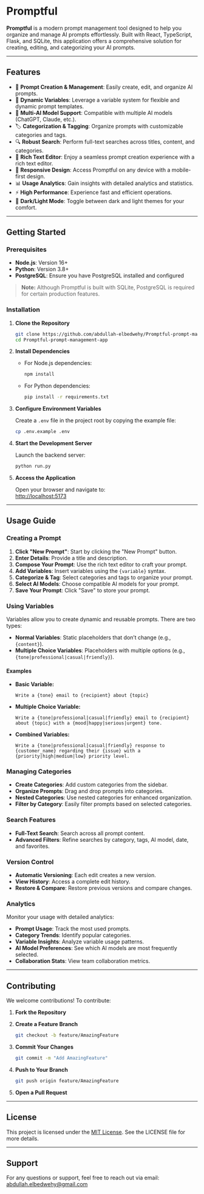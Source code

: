 
# Promptful

**Promptful** is a modern prompt management tool designed to help you organize and manage AI prompts effortlessly. Built with React, TypeScript, Flask, and SQLite, this application offers a comprehensive solution for creating, editing, and categorizing your AI prompts.

---

## Features

- 🎯 **Prompt Creation & Management**: Easily create, edit, and organize AI prompts.
- 🔄 **Dynamic Variables**: Leverage a variable system for flexible and dynamic prompt templates.
- 🤖 **Multi-AI Model Support**: Compatible with multiple AI models (ChatGPT, Claude, etc.).
- 🏷️ **Categorization & Tagging**: Organize prompts with customizable categories and tags.
- 🔍 **Robust Search**: Perform full-text searches across titles, content, and categories.
- 📝 **Rich Text Editor**: Enjoy a seamless prompt creation experience with a rich text editor.
- 📱 **Responsive Design**: Access Promptful on any device with a mobile-first design.
- 📊 **Usage Analytics**: Gain insights with detailed analytics and statistics.
- ⚡ **High Performance**: Experience fast and efficient operations.
- 🌙 **Dark/Light Mode**: Toggle between dark and light themes for your comfort.

---

## Getting Started

### Prerequisites

- **Node.js**: Version 16+
- **Python**: Version 3.8+
- **PostgreSQL**: Ensure you have PostgreSQL installed and configured

> **Note:** Although Promptful is built with SQLite, PostgreSQL is required for certain production features.

### Installation

1. **Clone the Repository**

   ```bash
   git clone https://github.com/abdullah-elbedwehy/Promptful-prompt-management-app.git
   cd Promptful-prompt-management-app
   ```

2. **Install Dependencies**

   - For Node.js dependencies:

     ```bash
     npm install
     ```

   - For Python dependencies:

     ```bash
     pip install -r requirements.txt
     ```

3. **Configure Environment Variables**

   Create a `.env` file in the project root by copying the example file:

   ```bash
   cp .env.example .env
   ```

4. **Start the Development Server**

   Launch the backend server:

   ```bash
   python run.py
   ```

5. **Access the Application**

   Open your browser and navigate to:  
   [http://localhost:5173](http://localhost:5173)

---

## Usage Guide

### Creating a Prompt

1. **Click "New Prompt"**: Start by clicking the "New Prompt" button.
2. **Enter Details**: Provide a title and description.
3. **Compose Your Prompt**: Use the rich text editor to craft your prompt.
4. **Add Variables**: Insert variables using the `{variable}` syntax.
5. **Categorize & Tag**: Select categories and tags to organize your prompt.
6. **Select AI Models**: Choose compatible AI models for your prompt.
7. **Save Your Prompt**: Click "Save" to store your prompt.

### Using Variables

Variables allow you to create dynamic and reusable prompts. There are two types:

- **Normal Variables**: Static placeholders that don’t change (e.g., `{content}`).
- **Multiple Choice Variables**: Placeholders with multiple options (e.g., `{tone|professional|casual|friendly}`).

#### Examples

- **Basic Variable:**

  ```plaintext
  Write a {tone} email to {recipient} about {topic}
  ```

- **Multiple Choice Variable:**

  ```plaintext
  Write a {tone|professional|casual|friendly} email to {recipient} about {topic} with a {mood|happy|serious|urgent} tone.
  ```

- **Combined Variables:**

  ```plaintext
  Write a {tone|professional|casual|friendly} response to {customer_name} regarding their {issue} with a {priority|high|medium|low} priority level.
  ```

### Managing Categories

- **Create Categories**: Add custom categories from the sidebar.
- **Organize Prompts**: Drag and drop prompts into categories.
- **Nested Categories**: Use nested categories for enhanced organization.
- **Filter by Category**: Easily filter prompts based on selected categories.

### Search Features

- **Full-Text Search**: Search across all prompt content.
- **Advanced Filters**: Refine searches by category, tags, AI model, date, and favorites.

### Version Control

- **Automatic Versioning**: Each edit creates a new version.
- **View History**: Access a complete edit history.
- **Restore & Compare**: Restore previous versions and compare changes.

### Analytics

Monitor your usage with detailed analytics:

- **Prompt Usage**: Track the most used prompts.
- **Category Trends**: Identify popular categories.
- **Variable Insights**: Analyze variable usage patterns.
- **AI Model Preferences**: See which AI models are most frequently selected.
- **Collaboration Stats**: View team collaboration metrics.

---

## Contributing

We welcome contributions! To contribute:

1. **Fork the Repository**
2. **Create a Feature Branch**

   ```bash
   git checkout -b feature/AmazingFeature
   ```

3. **Commit Your Changes**

   ```bash
   git commit -m "Add AmazingFeature"
   ```

4. **Push to Your Branch**

   ```bash
   git push origin feature/AmazingFeature
   ```

5. **Open a Pull Request**

---

## License

This project is licensed under the [MIT License](./LICENSE). See the LICENSE file for more details.

---

## Support

For any questions or support, feel free to reach out via email:  
[abdullah.elbedwehy@gmail.com](mailto:abdullah.elbedwehy@gmail.com)
```